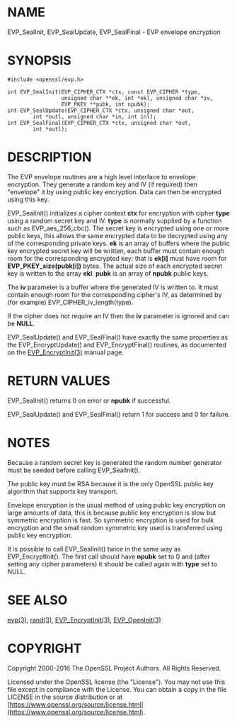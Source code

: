 # NAME

EVP\_SealInit, EVP\_SealUpdate, EVP\_SealFinal - EVP envelope encryption

# SYNOPSIS

    #include <openssl/evp.h>

    int EVP_SealInit(EVP_CIPHER_CTX *ctx, const EVP_CIPHER *type,
                     unsigned char **ek, int *ekl, unsigned char *iv,
                     EVP_PKEY **pubk, int npubk);
    int EVP_SealUpdate(EVP_CIPHER_CTX *ctx, unsigned char *out,
            int *outl, unsigned char *in, int inl);
    int EVP_SealFinal(EVP_CIPHER_CTX *ctx, unsigned char *out,
            int *outl);

# DESCRIPTION

The EVP envelope routines are a high level interface to envelope
encryption. They generate a random key and IV (if required) then
"envelope" it by using public key encryption. Data can then be
encrypted using this key.

EVP\_SealInit() initializes a cipher context **ctx** for encryption
with cipher **type** using a random secret key and IV. **type** is normally
supplied by a function such as EVP\_aes\_256\_cbc(). The secret key is encrypted
using one or more public keys, this allows the same encrypted data to be
decrypted using any of the corresponding private keys. **ek** is an array of
buffers where the public key encrypted secret key will be written, each buffer
must contain enough room for the corresponding encrypted key: that is
**ek\[i\]** must have room for **EVP\_PKEY\_size(pubk\[i\])** bytes. The actual
size of each encrypted secret key is written to the array **ekl**. **pubk** is
an array of **npubk** public keys.

The **iv** parameter is a buffer where the generated IV is written to. It must
contain enough room for the corresponding cipher's IV, as determined by (for
example) EVP\_CIPHER\_iv\_length(type).

If the cipher does not require an IV then the **iv** parameter is ignored
and can be **NULL**.

EVP\_SealUpdate() and EVP\_SealFinal() have exactly the same properties
as the EVP\_EncryptUpdate() and EVP\_EncryptFinal() routines, as
documented on the [EVP\_EncryptInit(3)](http://man.he.net/man3/EVP_EncryptInit) manual
page.

# RETURN VALUES

EVP\_SealInit() returns 0 on error or **npubk** if successful.

EVP\_SealUpdate() and EVP\_SealFinal() return 1 for success and 0 for
failure.

# NOTES

Because a random secret key is generated the random number generator
must be seeded before calling EVP\_SealInit().

The public key must be RSA because it is the only OpenSSL public key
algorithm that supports key transport.

Envelope encryption is the usual method of using public key encryption
on large amounts of data, this is because public key encryption is slow
but symmetric encryption is fast. So symmetric encryption is used for
bulk encryption and the small random symmetric key used is transferred
using public key encryption.

It is possible to call EVP\_SealInit() twice in the same way as
EVP\_EncryptInit(). The first call should have **npubk** set to 0
and (after setting any cipher parameters) it should be called again
with **type** set to NULL.

# SEE ALSO

[evp(3)](http://man.he.net/man3/evp), [rand(3)](http://man.he.net/man3/rand),
[EVP\_EncryptInit(3)](http://man.he.net/man3/EVP_EncryptInit),
[EVP\_OpenInit(3)](http://man.he.net/man3/EVP_OpenInit)

# COPYRIGHT

Copyright 2000-2016 The OpenSSL Project Authors. All Rights Reserved.

Licensed under the OpenSSL license (the "License").  You may not use
this file except in compliance with the License.  You can obtain a copy
in the file LICENSE in the source distribution or at
[https://www.openssl.org/source/license.html](https://www.openssl.org/source/license.html).
